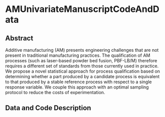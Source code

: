 # AMUnivariateManuscriptCodeAndData

##  Abstract

Additive manufacturing (AM) presents engineering challenges that are not present in traditional manufacturing practices. The qualification of AM processes (such as laser-based powder bed fusion, PBF-LB/M) therefore requires a different set of standards from those currently used in practice. We propose a novel statistical approach for process qualification based on determining whether a part produced by a candidate process is equivalent to that produced by a stable reference process with respect to a single response variable. We couple this approach with an optimal sampling protocol to reduce the costs of experimentation. 

## Data and Code Description 


